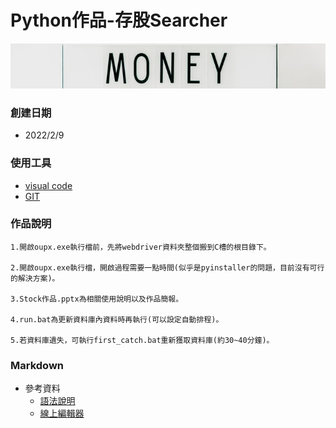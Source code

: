 # Python作品-存股Searcher

![Money圖片](https://raw.githubusercontent.com/PlaYxTiMe/Django/master/money.gif)


### 創建日期
- 2022/2/9


### 使用工具
- [visual code](https://code.visualstudio.com/)
- [GIT](https://git-scm.com/)


### 作品說明

```
1.開啟oupx.exe執行檔前，先將webdriver資料夾整個搬到C槽的根目錄下。

2.開啟oupx.exe執行檔，開啟過程需要一點時間(似乎是pyinstaller的問題，目前沒有可行的解決方案)。

3.Stock作品.pptx為相關使用說明以及作品簡報。

4.run.bat為更新資料庫內資料時再執行(可以設定自動排程)。

5.若資料庫遺失，可執行first_catch.bat重新獲取資料庫(約30~40分鐘)。

```

### Markdown
- 參考資料
	- [語法說明](https://markdown.tw/#precode)
	- [線上編輯器](https://www.mdeditor.tw/)